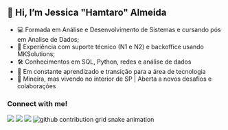 ##  👋 Hi, I’m Jessica "Hamtaro" Almeida
- 💻 Formada em Análise e Desenvolvimento de Sistemas e cursando pós em Analise de Dados;
- 🔧 Experiência com suporte técnico (N1 e N2) e backoffice usando MKSolutions;
- 🛠️ Conhecimentos em SQL, Python, redes e análise de dados
- 🚀 Em constante aprendizado e transição para a área de tecnologia
- 📍 Mineira, mas vivendo no interior de SP | Aberta a novos desafios e colaborações

<!--Redes Sociais-->
<div>
 <h3 align="left">Connect with me!</h3>
  <a href="https://www.linkedin.com/in/jessialmeida/" target="_blank"><img src="https://img.shields.io/badge/-LinkedIn-%230077B5?style=for-the-badge&logo=linkedin&logoColor=white" target="_blank"></a> 
  <a href="https://instagram.com/jazz_almeida" target="_blank"><img src="https://img.shields.io/badge/-Instagram-%23E4405F?style=for-the-badge&logo=instagram&logoColor=white" target="_blank"></a>
  <a href = "mailto:almeida.jtec@gmail.com"><img src="https://img.shields.io/badge/-Gmail-%23333?style=for-the-badge&logo=gmail&logoColor=white" target="_blank"></a>

  <picture>
  <source media="(prefers-color-scheme: dark)" srcset="https://raw.githubusercontent.com/jazzalmeida/jazzalmeida/output/github-contribution-grid-snake-dark.svg">
  <source media="(prefers-color-scheme: light)" srcset="https://raw.githubusercontent.com/jazzalmeida/jazzalmeida/output/github-contribution-grid-snake.svg">
  <img alt="github contribution grid snake animation" src="https://raw.githubusercontent.com/jazzzlmeida/jazzalmeida/output/github-contribution-grid-snake.svg">
</picture>

</div>
